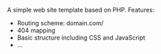 A simple web site template based on PHP. Features:
* Routing scheme: domain.com/<route>
* 404 mapping
* Basic structure including CSS and JavaScript
* ...